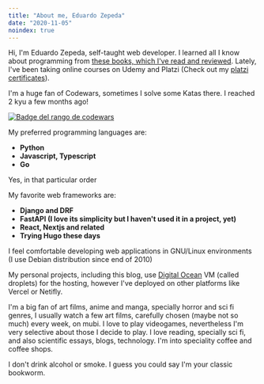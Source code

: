 ```yaml
---
title: "About me, Eduardo Zepeda"
date: "2020-11-05"
noindex: true
---
```


Hi, I'm Eduardo Zepeda, self-taught web developer. I learned all I know about programming from [these books, which I've read and reviewed](en/books-ive-read-and-reviews/). Lately, I've been taking online courses on Udemy and Platzi (Check out my [platzi certificates](https://platzi.com/@eduardo-zepeda/)).

I'm a huge fan of Codewars, sometimes I solve some Katas there. I reached 2 kyu a few months ago!

[![Badge del rango de codewars](https://www.codewars.com/users/EduardoZepeda/badges/small)](https://www.codewars.com/users/EduardoZepeda)

My preferred programming languages are:

- **Python**
- **Javascript, Typescript**
- **Go**

Yes, in that particular order

My favorite web frameworks are:

- **Django and DRF**
- **FastAPI (I love its simplicity but I haven't used it in a project, yet)**
- **React, Nextjs and related**
- **Trying Hugo these days**

I feel comfortable developing web applications in GNU/Linux environments (I use Debian distribution since end of 2010)

My personal projects, including this blog, use [Digital Ocean](https://m.do.co/c/a22240ebb8e7) VM (called droplets) for the hosting, however I've deployed on other platforms like Vercel or Netifly.

I'm a big fan of art films, anime and manga, specially horror and sci fi genres, I usually watch a few art films, carefully chosen (maybe not so much) every week, on mubi. I love to play videogames, nevertheless I'm very selective about those I decide to play. I love reading, specially sci fi, and also scientific essays, blogs, technology. I'm into speciality coffee and coffee shops.

I don't drink alcohol or smoke. I guess you could say I'm your classic bookworm.
